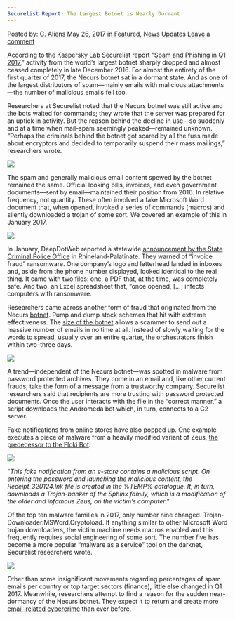 ```yaml
---
Securelist Report: The Largest Botnet is Nearly Dormant
---
```

<article class="post-listing post-19993 post type-post status-publish format-standard has-post-thumbnail hentry category-deepdot-news category-news-updates tag-botnet tag-dormant tag-largest tag-report tag-securelist">
    <div class="post-inner">
    <p class="post-meta">
    <span>Posted by: <a href="https://www.deepdotweb.com/author/caliens/" title="">C. Aliens </a></span>
    <span>May 26, 2017</span>
    <span>in <a href="https://www.deepdotweb.com/category/deepdot-news/" rel="category tag">Featured</a>, <a href="https://www.deepdotweb.com/category/news-updates/" rel="category tag">News Updates</a></span>
    <span><a href="https://www.deepdotweb.com/2017/05/26/securelist-report-largest-botnet-nearly-dormant/#respond">Leave a comment</a></span>
    </p>
    <div class="clear"></div>
    <div class="entry">
    <p>According to the Kaspersky Lab Securelist report “<a href="https://securelist.com/analysis/quarterly-spam-reports/78221/spam-and-phishing-in-q1-2017/">Spam and Phishing in Q1 2017</a>,” activity from the world&#8217;s largest botnet sharply dropped and almost ceased completely in late December 2016. For almost the entirety of the first quarter of 2017, the Necurs botnet sat in a dormant state. And as one of the largest distributors of spam—mainly emails with malicious attachments—the number of malicious emails fell too.</p>
    <p>Researchers at Securelist noted that the Necurs botnet was still active and the bots waited for commands; they wrote that the server was prepared for an uptick in activity. But the reason behind the decline in use—so suddenly and at a time when mail-spam seemingly peaked—remained unknown. “Perhaps the criminals behind the botnet got scared by all the fuss made about encryptors and decided to temporarily suspend their mass mailings,” researchers wrote.</p>
    <p><img class="wp-image-19994 aligncenter" src="https://www.deepdotweb.com/wp-content/uploads/2017/05/word-image-80.jpeg" srcset="https://www.deepdotweb.com/wp-content/uploads/2017/05/word-image-80.jpeg 800w, https://www.deepdotweb.com/wp-content/uploads/2017/05/word-image-80-300x159.jpeg 300w" sizes="(max-width: 800px) 100vw, 800px"/></p>
    <p>The spam and generally malicious email content spewed by the botnet remained the same. Official looking bills, invoices, and even government documents—sent by email—maintained their position from 2016. In relative frequency, not quantity. These often involved a fake Microsoft Word document that, when opened, invoked a series of commands (macros) and silently downloaded a trojan of some sort. We covered an example of this in January 2017.</p>
    <p><img class="wp-image-19995 aligncenter" src="https://www.deepdotweb.com/wp-content/uploads/2017/05/word-image-81.jpeg" srcset="https://www.deepdotweb.com/wp-content/uploads/2017/05/word-image-81.jpeg 650w, https://www.deepdotweb.com/wp-content/uploads/2017/05/word-image-81-300x223.jpeg 300w" sizes="(max-width: 650px) 100vw, 650px"/></p>
    <p>In January, DeepDotWeb reported a statewide <a href="https://www.deepdotweb.com/2017/01/09/lka-warns-invoice-fraud-emails-deploy-ransomware-opened/">announcement by the State Criminal Police Office</a> in Rhineland-Palatinate. They warned of “invoice fraud” ransomware. One company’s logo and letterhead landed in inboxes and, aside from the phone number displayed, looked identical to the real thing. It came with two files: one, a PDF that, at the time, was completely safe. And two, an Excel spreadsheet that, “once opened, [&#8230;] infects computers with ransomware.</p>
    <p>Researchers came across another form of fraud that originated from the Necurs <a href="https://www.deepdotweb.com/?s=Botnet">botnet</a>. Pump and dump stock schemes that hit with extreme effectiveness. The <a href="https://intel.malwaretech.com/botnet/necurs/?t=24h&amp;bid=all">size of the botnet</a> allows a scammer to send out a massive number of emails in no time at all. Instead of slowly waiting for the words to spread, usually over an entire quarter, the orchestrators finish within two–three days.</p>
    <p><img class="wp-image-19996 aligncenter" src="https://www.deepdotweb.com/wp-content/uploads/2017/05/word-image-82.jpeg" srcset="https://www.deepdotweb.com/wp-content/uploads/2017/05/word-image-82.jpeg 800w, https://www.deepdotweb.com/wp-content/uploads/2017/05/word-image-82-300x206.jpeg 300w" sizes="(max-width: 800px) 100vw, 800px"/></p>
    <p>A trend—independent of the Necurs botnet—was spotted in malware from password protected archives. They come in an email and, like other current frauds, take the form of a message from a trustworthy company. Securelist researchers said that recipients are more trusting with password protected documents. Once the user interacts with the file in the “correct manner,” a script downloads the Andromeda bot which, in turn, connects to a C2 server.</p>
    <p>Fake notifications from online stores have also popped up. One example executes a piece of malware from a heavily modified variant of Zeus, <a href="https://www.deepdotweb.com/2016/12/21/zeus-botnet-successor-floki-bot-available-alphabay/">the predecessor to the Floki Bot</a>.</p>
    <p><img class="wp-image-19997 aligncenter" src="https://www.deepdotweb.com/wp-content/uploads/2017/05/word-image-83.jpeg" srcset="https://www.deepdotweb.com/wp-content/uploads/2017/05/word-image-83.jpeg 800w, https://www.deepdotweb.com/wp-content/uploads/2017/05/word-image-83-300x225.jpeg 300w" sizes="(max-width: 800px) 100vw, 800px"/></p>
    <p>“<em>This fake notification from an e-store contains a malicious script. On entering the password and launching the malicious content, the Receipt_320124.lnk file is created in the %TEMP% catalogue. It, in turn, downloads a Trojan-banker of the Sphinx family, which is a modification of the older and infamous Zeus, on the victim’s computer</em>.”</p>
    <p>Of the top ten malware families in 2017, only number nine changed. Trojan-Downloader.MSWord.Cryptoload. If anything similar to other Microsoft Word trojan downloaders, the victim machine needs macros enabled and this frequently requires social engineering of some sort. The number five has become a more popular “malware as a service” tool on the darknet, Securelist researchers wrote.</p>
    <p><img class="wp-image-19998 aligncenter" src="https://www.deepdotweb.com/wp-content/uploads/2017/05/word-image-84.jpeg" srcset="https://www.deepdotweb.com/wp-content/uploads/2017/05/word-image-84.jpeg 800w, https://www.deepdotweb.com/wp-content/uploads/2017/05/word-image-84-300x188.jpeg 300w" sizes="(max-width: 800px) 100vw, 800px"/></p>
    <p>Other than some insignificant movements regarding percentages of spam emails per country or top target sectors (finance), little else changed in Q1 2017. Meanwhile, researchers attempt to find a reason for the sudden near-dormancy of the Necurs botnet. They expect it to return and create more <a href="https://www.deepdotweb.com/tag/cyber/">email-related cybercrime</a> than ever before.</p>
    </div>
    <span style="display:none"><a href="https://www.deepdotweb.com/tag/botnet/" rel="tag">botnet</a> <a href="https://www.deepdotweb.com/tag/dormant/" rel="tag">dormant</a> <a href="https://www.deepdotweb.com/tag/largest/" rel="tag">largest</a> <a href="https://www.deepdotweb.com/tag/report/" rel="tag">report</a> <a href="https://www.deepdotweb.com/tag/securelist/" rel="tag">securelist</a></span> <span style="display:none" class="updated">2017-05-26</span>
    <div style="display:none" class="vcard author" itemprop="author" itemscope itemtype="http://schema.org/Person"><strong class="fn" itemprop="name"><a href="https://www.deepdotweb.com/author/caliens/" title="Posts by C. Aliens" rel="author">C. Aliens</a></strong></div>
    </div>
</article>

